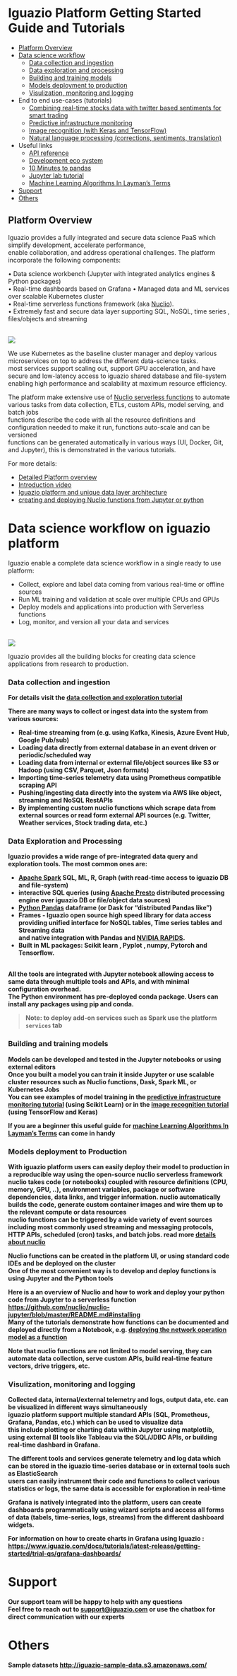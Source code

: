 # Iguazio Platform Getting Started Guide and Tutorials 

* [Platform Overview](#Platform-Overview)
* [Data science workflow](#Data-science-workflow-on-iguazio-platform)
  * [Data collection and ingestion](#Data-collection-and-ingestion)
  * [Data exploration and processing](#Data-Exploration-and-Processing)
  * [Building and training models](#Building-and-training-models)
  * [Models deployment to production](#Models-deployment-to-Production)
  * [Visulization, monitoring and logging](#Visulization%2C-monitoring-and-logging)
* End to end use-cases (tutorials)
  * [Combining real-time stocks data with twitter based sentiments for smart trading](demos/stocks/explore.ipynb)
  * [Predictive infrastructure monitoring](demos/netops/generator.ipynb)
  * [Image recognition (with Keras and TensorFlow)](demos/image_classification/keras-cnn-dog-or-cat-classification.ipynb)
  * [Natural language processing (corrections, sentiments, translation)](demos/nlp/nlp-example.ipynb)
* Useful links
  * [API reference](https://iguazio.com/docs/reference/latest-release/api-reference/)
  * [Development eco system](https://www.iguazio.com/docs/intro/latest-release/ecosystem/)
  * [10 Minutes to pandas](https://pandas.pydata.org/pandas-docs/stable/10min.html)
  * [Jupyter lab tutorial](https://jupyterlab.readthedocs.io/en/stable/)
  * [Machine Learning Algorithms In Layman’s Terms](https://towardsdatascience.com/machine-learning-algorithms-in-laymans-terms-part-1-d0368d769a7b)
* [Support](#Support)
* [Others](#Others)


## Platform Overview

Iguazio provides a fully integrated and secure data science PaaS which simplify development, accelerate performance, <br>
enable collaboration, and address operational challenges. The platform incorporate the following components:

•	Data science workbench (Jupyter with integrated analytics engines & Python packages) <br>
•	Real-time dashboards based on Grafana
•	Managed data and ML services over scalable Kubernetes cluster <br>
•	Real-time serverless functions framework (aka [Nuclio](https://github.com/nuclio/nuclio)).<br>
•	Extremely fast and secure data layer supporting SQL, NoSQL, time series , files/objects and streaming <br>

<br>![](GettingStarted/iguazio-cloud.png)

We use Kubernetes as the baseline cluster manager and deploy various microservices on top to address the different data-science tasks.<br>
most services support scaling out, support GPU acceleration, and have secure and low-latency access to iguazio shared database and file-system<br> 
enabling high performance and scalability at maximum resource efficiency.<br>

The platform make extensive use of [Nuclio serverless functions](https://github.com/nuclio/nuclio) to automate various tasks from data collection, ETLs, custom APIs, model serving, and batch jobs<br>
functions describe the code with all the resource definitions and configuration needed to make it run, functions auto-scale and can be versioned<br>
functions can be generated automatically in various ways (UI, Docker, Git, and Jupyter), this is demonstrated in the various tutorials. 

For more details:
* [Detailed Platform overview](PlatformComponents.pdf)
* [Introduction video](https://www.youtube.com/watch?v=hR_Hv0_WcUw)
* [Iguazio platform and unique data layer architecture](https://www.iguazio.com/docs/intro/latest-release/architecture/)
* [creating and deploying Nuclio functions from Jupyter or python](https://github.com/nuclio/nuclio-jupyter/blob/master/README.md#installing)

# Data science workflow on iguazio platform

Iguazio  enable a complete data science workflow in a single ready to use platform:
* Collect, explore and label data coming from various real-time or offline sources
* Run ML training and validation at scale over multiple CPUs and GPUs
* Deploy models and applications into production with Serverless functions
* Log, monitor, and version all your data and services 

<br><img src="GettingStarted/ds-workflow.png" align="middle">


Iguazio provides all the building blocks for creating data science applications from research to production. <br> 

### Data collection and ingestion

<b>For details visit the [data collection and exploration tutorial](GettingStarted/GettingStarted.ipynb)<b>

There are many ways to collect or ingest data into the system from various sources: 
* Real-time streaming from (e.g. using Kafka, Kinesis, Azure Event Hub, Google Pub/sub)
* Loading data directly from external database in an event driven or periodic/scheduled way 
* Loading data from internal or external file/object sources like S3 or Hadoop (using CSV, Parquet, Json formats)
* Importing time-series telemetry data using Prometheus compatible scraping API
* Pushing/ingesting data directly into the system via AWS like object, streaming and NoSQL RestAPIs
* By implementing custom nuclio functions which scrape data from external sources or read form external API sources (e.g. Twitter, Weather services, Stock trading data, etc.)

### Data Exploration and Processing

Iguazio provides a wide range of pre-integrated data query and exploration tools. The most common ones are: 
* [Apache Spark](https://spark.apache.org/) SQL, ML, R, Graph (with read-time access to iguazio DB and file-system)
* interactive SQL queries (using [Apache Presto](http://prestodb.github.io/) distributed processing engine over iguazio DB or file/object data sources)
* [Python Pandas](https://pandas.pydata.org/) dataframe (or Dask for “distributed Pandas like”)<br>
* Frames - Iguazio open source high speed library for data access providing unified interface for NoSQL tables, Time series tables and Streaming data<br> and native integration with Pandas and [NVIDIA RAPIDS](https://rapids.ai/).
* Built in ML packages:  Scikit learn , Pyplot , numpy, Pytorch and Tensorflow. 
<br>
All the tools are integrated with Jupyter notebook allowing access to same data through multiple tools and APIs, and with minimal configuration overhead.<br>
The Python environment has pre-deployed conda package. Users can install any packages using pip and conda. 

> Note: to deploy add-on services such as Spark use the platform `services` tab  


### Building and training models

Models can be developed and tested in the Jupyter notebooks or using external editors<br>
Once you built a model you can train it inside Jupyter or use scalable cluster resources such as Nuclio functions, Dask, Spark ML, or Kubernetes Jobs<br>
You can see examples of model training in the [predictive infrastructure monitoring tutorial](demos/netops/training.ipynb) (using Scikit Learn) or in the [image recognition tutorial]() (using TensorFlow and Keras)<br>

If you are a beginner this useful guide for [machine Learning Algorithms In Layman’s Terms](https://towardsdatascience.com/machine-learning-algorithms-in-laymans-terms-part-1-d0368d769a7b) can come in handy

### Models deployment to Production

With iguazio platform users can easily deploy their model to production in a reproducible way using the open-source nuclio serverless framework<br>
nuclio takes code (or notebooks) coupled with resource definitions (CPU, memory, GPU, ..), environment variables, package or software dependencies, data links, and trigger information. nuclio automatically builds the code, generate custom container images and wire them up to the relevant compute or data resources<br>
nuclio functions can be triggered by a wide variety of event sources including most commonly used streaming and messaging protocols, HTTP APIs, scheduled (cron) tasks, and batch jobs. read more [details about nuclio](https://github.com/nuclio/nuclio)<br>

Nuclio functions can be created in the platform UI, or using standard code IDEs and be deployed on the cluster<br>
One of the most convenient way is to develop and deploy functions is using Jupyter and the Python tools<br>

Here is a an overview of Nuclio and how to work and deploy your python code from Jupyter to a serverless function <br>
https://github.com/nuclio/nuclio-jupyter/blob/master/README.md#installing <br>
Many of the tutorials demonstrate how functions can be documented and deployed directly from a Notebook, e.g.
[deploying the network operation model as a function](demos/netops/nuclio_infer.ipynb)

Note that nuclio functions are not limited to model serving, they can automate data collection, serve custom APIs, build real-time feature vectors, drive triggers, etc.


### Visulization, monitoring and logging

Collected data, internal/external telemetry and logs, output data, etc. can be visualized in different ways simultaneously<br>
iguazio platform support multiple standard APIs (SQL, Prometheus, Grafana, Pandas, etc.) which can be used to visualize data<br>
this include plotting or charting data within Jupyter using matplotlib, using external BI tools like Tableau via the SQL/JDBC APIs, or building real-time dashbard in Grafana.<br>

The different tools and services generate telemetry and log data which can be stored in the iguazio time-series database or in external tools such as ElasticSearch<br>
users can easily instrument their code and functions to collect various statistics or logs, the same data is accessible for exploration in real-time<br>

Grafana is natively integrated into the platform, users can create dashboards programmatically using wizard scripts and access all forms of data (tabels, time-series, logs, streams) from the different dashboard widgets. 

For information on how to create charts in Grafana using Iguazio :<br>
https://www.iguazio.com/docs/tutorials/latest-release/getting-started/trial-qs/grafana-dashboards/


# Support
Our support team will be happy to help with any questions <br>
Feel free to reach out to support@iguazio.com or use the chatbox for direct communication with our experts

# Others

Sample datasets http://iguazio-sample-data.s3.amazonaws.com/ <br>
